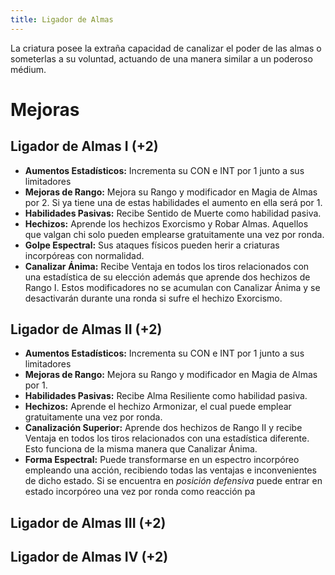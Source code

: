 ```yaml
---
title: Ligador de Almas
---
```


La criatura posee la extraña capacidad de canalizar el poder de las almas o someterlas a su voluntad, actuando de una manera similar a un poderoso médium.

# Mejoras

## Ligador de Almas I (+2)

- **Aumentos Estadísticos:** Incrementa su CON e INT por 1 junto a sus limitadores
- **Mejoras de Rango:** Mejora su Rango y modificador en Magia de Almas por 2. Si ya tiene una de estas habilidades el aumento en ella será por 1. 
- **Habilidades Pasivas:** Recibe Sentido de Muerte como habilidad pasiva.
- **Hechizos:** Aprende los hechizos Exorcismo y Robar Almas. Aquellos que valgan chi solo pueden emplearse gratuitamente una vez por ronda.
- **Golpe Espectral:** Sus ataques físicos pueden herir a criaturas incorpóreas con normalidad.
- **Canalizar Ánima:** Recibe Ventaja en todos los tiros relacionados con una estadística de su elección además que aprende dos hechizos de Rango I. Estos modificadores no se acumulan con Canalizar Ánima y se desactivarán durante una ronda si sufre el hechizo Exorcismo.

## Ligador de Almas II (+2)

- **Aumentos Estadísticos:** Incrementa su CON e INT por 1 junto a sus limitadores
- **Mejoras de Rango:** Mejora su Rango y modificador en Magia de Almas por 1.
- **Habilidades Pasivas:** Recibe Alma Resiliente como habilidad pasiva.
- **Hechizos:** Aprende el hechizo Armonizar, el cual puede emplear gratuitamente una vez por ronda.
- **Canalización Superior:** Aprende dos hechizos de Rango II y recibe Ventaja en todos los tiros relacionados con una estadística diferente. Esto funciona de la misma manera que Canalizar Ánima.
- **Forma Espectral:** Puede transformarse en un espectro incorpóreo empleando una acción, recibiendo todas las ventajas e inconvenientes de dicho estado. Si se encuentra en *posición defensiva* puede entrar en estado incorpóreo una vez por ronda como reacción pa

## Ligador de Almas III (+2)

## Ligador de Almas IV (+2)